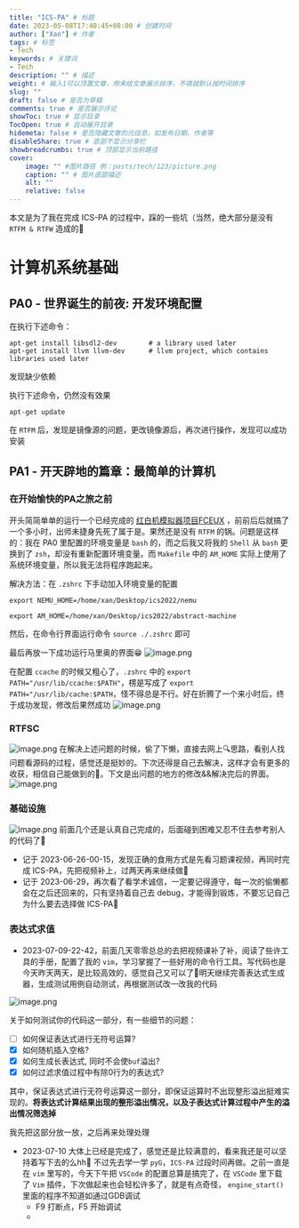 ```yaml
---
title: "ICS-PA" # 标题
date: 2023-05-08T17:40:45+08:00 # 创建时间
author: ["Xan"] # 作者
tags: # 标签
- Tech 
keywords: # 关键词
- Tech 
description: "" # 描述
weight: # 输入1可以顶置文章，用来给文章展示排序，不填就默认按时间排序
slug: ""
draft: false # 是否为草稿
comments: true # 是否展示评论
showToc: true # 显示目录
TocOpen: true # 自动展开目录
hidemeta: false # 是否隐藏文章的元信息，如发布日期、作者等
disableShare: true # 底部不显示分享栏
showbreadcrumbs: true # 顶部显示当前路径
cover:
    image: "" #图片路径 例：posts/tech/123/picture.png
    caption: "" # 图片底部描述
    alt: ""
    relative: false
---
```


本文是为了我在完成 ICS-PA 的过程中，踩的一些坑（当然，绝大部分是没有 `RTFM & RTFW` 造成的🤣
# 计算机系统基础
## PA0 - 世界诞生的前夜: 开发环境配置
在执行下述命令：
```
apt-get install libsdl2-dev        # a library used later
apt-get install llvm llvm-dev      # llvm project, which contains libraries used later
```
发现缺少依赖  

执行下述命令，仍然没有效果
```
apt-get update
```

在 `RTFM` 后，发现是镜像源的问题，更改镜像源后，再次进行操作，发现可以成功安装
## PA1 - 开天辟地的篇章：最简单的计算机
### 在开始愉快的PA之旅之前
开头简简单单的运行一个已经完成的 [红白机模拟器项目FCEUX](https://github.com/NJU-ProjectN/fceux-am) ，前前后后就搞了一个多小时，出师未捷身先死了属于是。果然还是没有 `RTFM` 的锅。问题是这样的：我在 PA0 里配置的环境变量是 `bash` 的，而之后我又将我的 `Shell` 从 `bash` 更换到了 `zsh`，却没有重新配置环境变量。而 `Makefile` 中的 `AM_HOME` 实际上使用了 系统环境变量，所以我无法将程序跑起来。

解决方法：在 `.zshrc` 下手动加入环境变量的配置
```
export NEMU_HOME=/home/xan/Desktop/ics2022/nemu                                                                                                                                     

export AM_HOME=/home/xan/Desktop/ics2022/abstract-machine
```
然后，在命令行界面运行命令 `source ./.zshrc` 即可

最后再放一下成功运行马里奥的界面😁
![image.png](https://bu.dusays.com/2023/05/24/646d92399c89d.png)

在配置 `ccache` 的时候又粗心了，`.zshrc` 中的 `export PATH="/usr/lib/ccache:$PATH"`，楞是写成了 `export PATH="/usr/lib/cache:$PATH`，怪不得总是不行。好在折腾了一个来小时后，终于成功发现，修改后果然成功
![image.png](https://bu.dusays.com/2023/05/24/646da78b2639c.png)
### RTFSC
![image.png](https://bu.dusays.com/2023/05/24/646e2c11edb4f.png)
在解决上述问题的时候，偷了下懒，直接去网上🔍思路，看别人找问题看源码的过程，感觉还是挺妙的。下次还得是自己去解决，这样才会有更多的收获，相信自己能做到的💪。下文是出问题的地方的修改&&解决完后的界面。
![image.png](https://bu.dusays.com/2023/05/24/646e2bfe4d301.png)
### 基础设施
![image.png](https://bu.dusays.com/2023/06/19/648fb9388e67c.png)
前面几个还是认真自己完成的，后面碰到困难又忍不住去参考别人的代码了🤡
- 记于 2023-06-26-00-15，发现正确的食用方式是先看习题课视频，再同时完成 ICS-PA，先把视频补上，过两天再来继续做🥰
- 记于 2023-06-29，再次看了看学术诚信，一定要记得遵守，每一次的偷懒都会在之后还回来的，只有坚持着自己去 debug，才能得到锻炼，不要忘记自己为什么要去选择做 ICS-PA🦾
### 表达式求值
- 2023-07-09-22-42，前面几天零零总总的去把视频课补了补，阅读了些许工具的手册，配置了我的 `vim`，学习掌握了一些好用的命令行工具。写代码也是今天昨天两天，是比较高效的，感觉自己又可以了💪明天继续完善表达式生成器，生成测试用例自动测试，再根据测试改一改我的代码

![image.png](https://bu.dusays.com/2023/07/10/64ab70b86dd31.png)

关于如何测试你的代码这一部分，有一些细节的问题：
- [ ] 如何保证表达式进行无符号运算?
- [x] 如何随机插入空格?
- [x] 如何生成长表达式, 同时不会使`buf`溢出?
- [x] 如何过滤求值过程中有除0行为的表达式?

其中，保证表达式进行无符号运算这一部分，即保证运算时不出现整形溢出挺难实现的。**将表达式计算结果出现的整形溢出情况，以及子表达式计算过程中产生的溢出情况筛选掉**

我先把这部分放一放，之后再来处理处理

- 2023-07-10 大体上已经是完成了，感觉还是比较满意的，看来我还是可以坚持着写下去的么hh🥰 不过先去学一学 `pyG`，`ICS-PA` 过段时间再做。之前一直是在 `vim` 里写的，今天下午把 `VSCode` 的配置总算是搞完了，在 `VSCode` 里下载了 `Vim` 插件，下次做起来也会轻松许多了，就是有点奇怪， `engine_start()` 里面的程序不知道如通过GDB调试
	- F9 打断点，F5 开始调试
	- 

